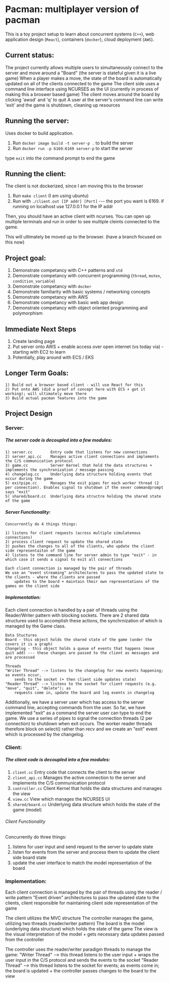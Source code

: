 # Pacman: multiplayer version of pacman
This is a toy project setup to learn about concurrent systems (`C++`), web application design (`React`), containers (`docker`), cloud deployment (`AWS`).

## Current status:
The project currently allows multiple users to simultaneously connect to the server and move around a "Board" (the server is stateful given it is a live game)
When a player makes a move, the state of the board is automatically updated on all of the clients connected to the game
The client side uses a command line interface using NCURSES as the UI (currently in process of making this a broswer based game)
The client moves around the board by clicking 'awsd' and 'q' to quit
A user at the server's command line can write 'exit' and the game is shutdown, cleaning up resources

## Running the server:
Uses docker to build application.
1. Run `docker image build -t server-p .` to build the server
2. Run `docker run -p 6169:6169 server-p` to start the server

type `exit` into the command prompt to end the game

## Running the client: 
The client is not dockerized, since I am moving this to the browser
 
1. Run `make client` (I am using ubuntu)
2. Run with `./client.out [IP addr] [Port]` --- the port you want is 6169. if running on localhost use 127.0.0.1 for the IP addr

Then, you should have an active client with ncurses.
You can open up multiple terminals and run in order to see multiple cleints connected to the game. 

This will ultimately be moved up to the browser. (have a branch focused on this now)

## Project goal:
1. Demonstrate competancy with C++ patterns and `std`
2. Demonstrate competancy with concurrent programming (`thread`, `mutex`, `condition_variable`)
3. Demonstrate competancy with `docker`
4. Demonstrate familiarity with basic systems / networking concepts 
5. Demonstrate competancy with AWS
6. Demonstrate competancy with basic web app design
7. Demonstrate competancy with object oriented programming and polymorphism



## Immediate Next Steps
1) Create landing page
2) Put server onto AWS + enable access over open internet (vs today via) - starting with EC2 to learn
3) Potentially, play around with ECS / EKS

## Longer Term Goals:
    1) Build out a browser based client - will use React for this
    2) Put onto AWS (did a proof of concept here with ECS + got it working); will ultimately move there
    3) Build actual pacman features into the game

## Project Design
### Server:
##### The server code is decoupled into a few modules:
    1) server.cc        Entry code that listens for new connections
    2) server_api.cc    Manages active client connections and implements the C/S communication protocol
    3) game.cc          Server Kernel that hold the data structures + implements the synchronization / message passing
    4) changelog.cc     Underlying data structure holding events that occur during the game
    5) exitpipe.cc      Manages the exit pipes for each worker thread (2 per connection). Enables signal to shutdown if the sever commandprompt says "exit"
    5) shared/board.cc  Underlying data structre holding the shared state of the game

##### Server Functionality:
    Concurrently do 4 things things:
    
    1) listens for client requests (across multiple simulatenous connections)
    2) process client request to update the shared state
    3) pushes the changes to all of the clients, who update the client side representaiton of the game
    4) listens to the command line for server admin to type "exit" - in which case it sends a signal to exit all connections
    
    Each client connection is managed by the pair of threads
    We use an "event streaming" architectures to pass the updated state to the clients - where the clients are passed
        updates to the board + maintain their own representations of the games on the client side

##### Implementation:
Each client connection is handled by a pair of threads using the Reader/Writer pattern with blocking sockets. There are 2 shared data structures used to accomplish these actions, the synchrnization of which is managed by the Game class.
    
    Data Stuctures
    Board - this object holds the shared state of the game (under the covers it is a graph)
    Changelog - this object holds a queue of events that happens (move quit add) --- these changes are passed to the client as messages and are processed

    Threads 
    "Writer Thread" --> listens to the changelog for new events happening; as events occur, 
        sends to the socket (+ then client side updates state)
    "Reader Thread" --> listens to the socket for client requests (e.g. "move", "quit", "delete"); as 
        requests come in, update the board and log events in changelog

Additionally, we have a server user which has access to the server command line, accepting commands from the user. So far, we have implemented "exit" as a command the server user can type to end the game. We use a series of pipes to signal the connection threads (2 per connection) to shutdown when exit occurs. The worker reader threads therefore block on select() rather than recv and we create an "exit" event which is processed by the changelog.

### Client:
##### The client code is decoupled into a few modules:
1) `client.cc`          Entry code that connects the client to the server
2) `client_api.cc`      Manages the active connection to the server and implements the C/S communication protocol
3) `controller.cc`      Client Kernel that holds the data structures and manages the view
4) `view.cc`            View which manages the NCURSES UI
5) `shared/board.cc`    Underlying data structure which holds the state of the game (model)

###### Client Functionality
Concurrently do three things:
    
1) listens for user input and send request to the server to update state
2) listen for events from the server and process them to update the client side board state 
3) update the user interface to match the model representation of the board

### Implementation:
Each client connection is managed by the pair of threads using the reader / write pattern
"Event driven" architectures to pass the updated state to the clients, client responsible for maintaining client side representation of the game

The client utilizes the MVC structure
    The controller manages the game, utilizing two threads (reader/writer pattern)
    The board is the model (underlying data structure) which holds the state of the game
    The view is the visual interpretation of the model + gets necessary data updates passed from the controller

The controller uses the reader/writer paradigm threads to manage the game:
    "Writer Thread" --> this thread listens to the user input + wraps the user input in the C/S protocol 
        and sends the events to the socket
    "Reader Thread" --> this thread listens to the socket for events; as events come in; the board is updated + the 
        controller passes changes to the board to the view 
